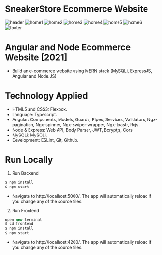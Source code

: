 # SneakerStore Ecommerce Website
![header](https://user-images.githubusercontent.com/81316439/148669391-dd69134f-a44b-471f-99bb-9d90163ea9ac.png)
![home1](https://user-images.githubusercontent.com/81316439/148669392-eff4519c-35b0-4793-920e-8baecf827967.png)
![home2](https://user-images.githubusercontent.com/81316439/148669393-6d62d67d-f578-41e4-85d8-1527231c6fba.png)
![home3](https://user-images.githubusercontent.com/81316439/148669395-43b2378b-b51f-431b-b248-625e4467e55f.png)
![home4](https://user-images.githubusercontent.com/81316439/148669398-d08ba9b9-045e-4df6-9834-eab99808c989.png)
![home5](https://user-images.githubusercontent.com/81316439/148669399-f36b0f3d-d2f9-4922-8fb8-84a61cc4f318.png)
![home6](https://user-images.githubusercontent.com/81316439/148669400-0ad45684-f21c-450d-87ea-4099dda914d6.png)
![footer](https://user-images.githubusercontent.com/81316439/148669402-650f7ef7-8aeb-4543-9b1b-28bf16b2889c.png)
# Angular and Node Ecommerce Website [2021]
- Build an e-commerce website using MERN stack (MySQLi, ExpressJS, Angular and Node.JS)
# Technology Applied
- HTML5 and CSS3: Flexbox.
- Language: Typescript.
- Angular: Components, Models, Guards, Pipes, Services, Validators, Ngx-pagination, Ngx-spinner, Ngx-swiper-wrapper, Ngx-toastr, Rxjs.
- Node & Express: Web API, Body Parser, JWT, Bcryptjs, Cors.
- MySQLi: MySQLi.
-  Development: ESLint, Git, Github.
# Run Locally
1. Run Backend
```javascript
$ npm install
$ npm start
```
- Navigate to http://localhost:5000/. The app will automatically reload if you change any of the source files.
2. Run Frontend
```javascript
open new terminal
$ cd frontend
$ npm install
$ npm start
```
- Navigate to http://localhost:4200/. The app will automatically reload if you change any of the source files.
